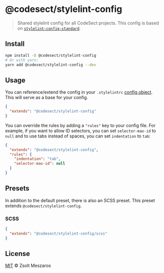 # @codesect/stylelint-config

> Shared stylelint config for all CodeSect projects. This config is based on [`stylelint-config-standard`](https://github.com/stylelint/stylelint-config-standard).

## Install

```sh
npm install -D @codesect/stylelint-config
# Or with yarn:
yarn add @codesect/stylelint-config --dev
```

## Usage

You can reference/extend the config in your `.stylelintrc` [config object](https://stylelint.io/user-guide/configuration#extends). This will serve as a base for your config.

```JSON
{
  "extends": "@codesect/stylelint-config"
}
```

You can override the rules by adding a `"rules"` key to your config file. For example, if you want to allow ID selectors, you can set `selector-max-id` to `null` and to use tabs instead of spaces, you can set `indentation` to `tab`:

```JSON
{
  "extends": "@codesect/stylelint-config",
  "rules": {
    "indentation": "tab",
    "selector-max-id": null
  }
}
```

## Presets

In addition to the default preset, there is also an SCSS preset. This preset extends `@codesect/stylelint-config`.

### SCSS

```JSON
{
  "extends": "@codesect/stylelint-config/scss"
}
```

## License

[MIT](LICENSE) © Zsolt Meszaros
